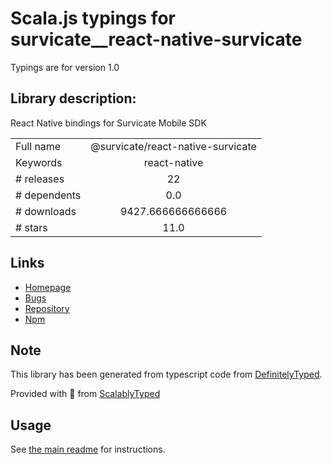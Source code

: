 
# Scala.js typings for survicate__react-native-survicate

Typings are for version 1.0

## Library description:
React Native bindings for Survicate Mobile SDK

|                    |                 |
| ------------------ | :-------------: |
| Full name          | @survicate/react-native-survicate |
| Keywords           | react-native |
| # releases         | 22 |
| # dependents       | 0.0 |
| # downloads        | 9427.666666666666 |
| # stars            | 11.0 |

## Links
- [Homepage](https://github.com/Survicate/react-native-survicate#readme)
- [Bugs](https://github.com/Survicate/react-native-survicate/issues)
- [Repository](https://github.com/Survicate/react-native-survicate)
- [Npm](https://www.npmjs.com/package/%40survicate%2Freact-native-survicate)
    


## Note
This library has been generated from typescript code from [DefinitelyTyped](https://definitelytyped.org).

Provided with :purple_heart: from [ScalablyTyped](https://github.com/oyvindberg/ScalablyTyped)

## Usage
See [the main readme](../../readme.md) for instructions.


